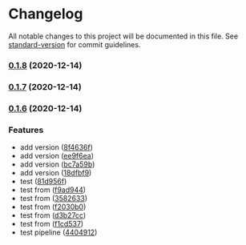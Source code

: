 # Changelog

All notable changes to this project will be documented in this file. See [standard-version](https://github.com/conventional-changelog/standard-version) for commit guidelines.

### [0.1.8](https://github.com/caijunliang031/my-lerna-repo/compare/v0.1.7...v0.1.8) (2020-12-14)

### [0.1.7](https://github.com/caijunliang031/my-lerna-repo/compare/v0.1.6...v0.1.7) (2020-12-14)

### [0.1.6](https://github.com/caijunliang031/my-lerna-repo/compare/v0.0.2...v0.1.6) (2020-12-14)


### Features

* add version ([8f4636f](https://github.com/caijunliang031/my-lerna-repo/commit/8f4636fb75eeb6a2f8c425043ce5efab191abb8f))
* add version ([ee9f6ea](https://github.com/caijunliang031/my-lerna-repo/commit/ee9f6ea7545312a561a7b91a43524664d6ffe1cb))
* add version ([bc7a59b](https://github.com/caijunliang031/my-lerna-repo/commit/bc7a59b16838afb31415ff5c356a21db36e847be))
* add version ([18dfbf9](https://github.com/caijunliang031/my-lerna-repo/commit/18dfbf9c5f8861c9e89f10de18b3a2c7ecc617ff))
* test ([81d956f](https://github.com/caijunliang031/my-lerna-repo/commit/81d956f797f25870e54a6ac643ed51bdf16d0c34))
* test from ([f9ad944](https://github.com/caijunliang031/my-lerna-repo/commit/f9ad9449e268e531c4b6fd435d9e39cedac7ea32))
* test from ([3582633](https://github.com/caijunliang031/my-lerna-repo/commit/358263335a5fe74c45037281a3360134ff7d67f2))
* test from ([f2030b0](https://github.com/caijunliang031/my-lerna-repo/commit/f2030b0bba3d325535f8042f73368fe67dcb773d))
* test from ([d3b27cc](https://github.com/caijunliang031/my-lerna-repo/commit/d3b27cc6f6778b173c79556841cbb07cda33f0d7))
* test from ([f1cd537](https://github.com/caijunliang031/my-lerna-repo/commit/f1cd5375507af027e315a02db2d3b090d678b8ca))
* test pipeline ([4404912](https://github.com/caijunliang031/my-lerna-repo/commit/4404912a6a562f721eee5f3b453fb78cfd9ec582))
